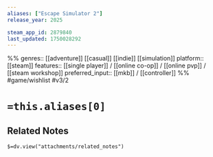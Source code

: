 ```yaml
---
aliases: ["Escape Simulator 2"]
release_year: 2025

steam_app_id: 2879840
last_updated: 1750028292
---
```

%%
genres:: [[adventure]] [[casual]] [[indie]] [[simulation]]
platform:: [[steam]]
features:: [[single player]] / [[online co-op]] / [[online pvp]] / [[steam workshop]]
preferred_input:: [[mkb]] / [[controller]]
%%
#game/wishlist
#v3/2

# `=this.aliases[0]`
## Related Notes
`$=dv.view("attachments/related_notes")`